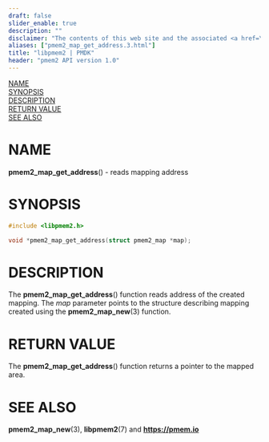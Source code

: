 ```yaml
---
draft: false
slider_enable: true
description: ""
disclaimer: "The contents of this web site and the associated <a href=\"https://github.com/pmem\">GitHub repositories</a> are BSD-licensed open source."
aliases: ["pmem2_map_get_address.3.html"]
title: "libpmem2 | PMDK"
header: "pmem2 API version 1.0"
---
```


[comment]: <> (SPDX-License-Identifier: BSD-3-Clause)
[comment]: <> (Copyright 2019, Intel Corporation)

[comment]: <> (pmem2_map_get_address.3 -- man page for libpmem2 mapping operations)

[NAME](#name)<br />
[SYNOPSIS](#synopsis)<br />
[DESCRIPTION](#description)<br />
[RETURN VALUE](#return-value)<br />
[SEE ALSO](#see-also)<br />

# NAME #

**pmem2_map_get_address**() - reads mapping address

# SYNOPSIS #

```c
#include <libpmem2.h>

void *pmem2_map_get_address(struct pmem2_map *map);
```

# DESCRIPTION #

The **pmem2_map_get_address**() function reads address of the created mapping.
The *map* parameter points to the structure describing mapping created using
the **pmem2_map_new**(3) function.

# RETURN VALUE #

The **pmem2_map_get_address**() function returns a pointer to the mapped area.

# SEE ALSO #

**pmem2_map_new**(3), **libpmem2**(7) and **<https://pmem.io>**
